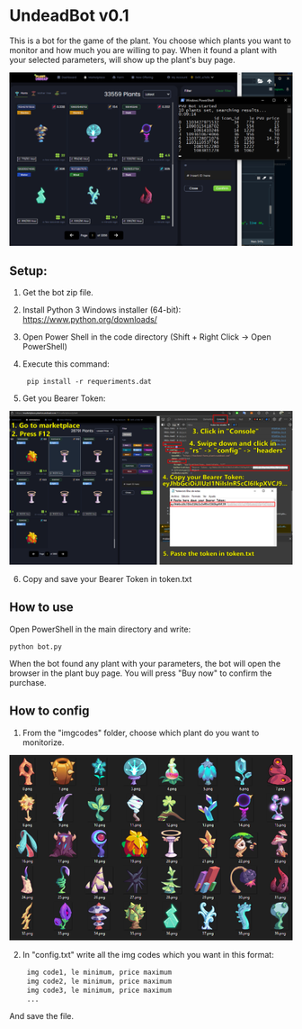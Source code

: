 # UndeadBot v0.1
This is a bot for the game of the plant. You choose which plants you want to monitor and how much you are willing to pay.
When it found a plant with your selected parameters, will show up the plant's buy page.

![Test image](https://github.com/Tomanji/UndeadBot/blob/main/test_bot.png)

## Setup:
1. Get the bot zip file.

2. Install Python 3 Windows installer (64-bit):
https://www.python.org/downloads/

3. Open Power Shell in the code directory 
(Shift + Right Click -> Open PowerShell)

4. Execute this command:

		pip install -r requeriments.dat

5. Get you Bearer Token:

![Image of Yaktocat](https://github.com/Tomanji/UndeadBot/blob/main/bearer_token.png)

6. Copy and save your Bearer Token in token.txt


## How to use

 Open PowerShell in the main directory and write:
	
	python bot.py

 When the bot found any plant with your parameters,
the bot will open the browser in the plant buy page. 
You will press "Buy now" to confirm the purchase.

## How to config

1. From the "imgcodes" folder, choose which plant do you want to monitorize.

![Image of codes](https://github.com/Tomanji/UndeadBot/blob/main/img_codes.png)

2. In "config.txt" write all the img codes which you want in this format:

		img code1, le minimum, price maximum
		img code2, le minimum, price maximum
		img code3, le minimum, price maximum
		...

And save the file.
